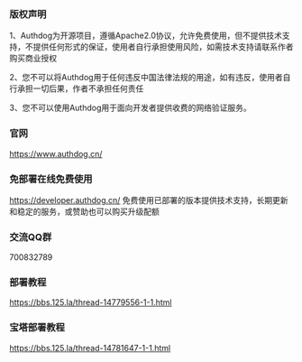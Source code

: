 ### 版权声明
1、Authdog为开源项目，遵循Apache2.0协议，允许免费使用，但不提供技术支持，不提供任何形式的保证，使用者自行承担使用风险，如需技术支持请联系作者购买商业授权

2、您不可以将Authdog用于任何违反中国法律法规的用途，如有违反，使用者自行承担一切后果，作者不承担任何责任

3、您不可以使用Authdog用于面向开发者提供收费的网络验证服务。

### 官网
https://www.authdog.cn/

### 免部署在线免费使用
https://developer.authdog.cn/
免费使用已部署的版本提供技术支持，长期更新和稳定的服务，或赞助也可以购买升级配额

### 交流QQ群
700832789

### 部署教程
https://bbs.125.la/thread-14779556-1-1.html

### 宝塔部署教程
https://bbs.125.la/thread-14781647-1-1.html